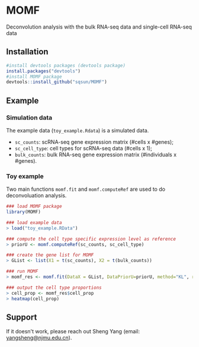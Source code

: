 # MOMF
Deconvolution analysis with the bulk RNA-seq data and single-cell RNA-seq data

## Installation
```R
#install devtools packages (devtools package)
install.packages("devtools")
#install MOMF package
devtools::install_github("sqsun/MOMF")
```

## Example
### Simulation data
The example data (`toy_example.Rdata`) is a simulated data.<br>
* `sc_counts`: scRNA-seq gene expression matrix (#cells x #genes); 
* `sc_cell_type`: cell types for scRNA-seq data (#cells x 1);
* `bulk_counts`: bulk RNA-seq gene expression matrix (#individuals x #genes). <br>

### Toy example
Two main functions `momf.fit` and `momf.computeRef` are used to do deconvoluation analysis.
```R
### load MOMF package
library(MOMF)

### load example data
> load("toy_example.RData")

### compute the cell type specific expression level as reference
> priorU <- momf.computeRef(sc_counts, sc_cell_type)

### create the gene list for MOMF 
> GList <- list(X1 = t(sc_counts), X2 = t(bulk_counts))

### run MOMF
> momf_res <- momf.fit(DataX = GList, DataPriorU=priorU, method="KL", rho=2, num_iter=100)

### output the cell type proportions
> cell_prop <- momf_res$cell_prop
> heatmap(cell_prop)
```

## Support
If it doesn't work, please reach out Sheng Yang (email: yangsheng@njmu.edu.cn).

